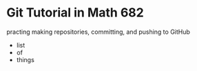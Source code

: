 # Git Tutorial in Math 682
practing making repositories, committing, and pushing to GitHub 
- list
- of
- things

